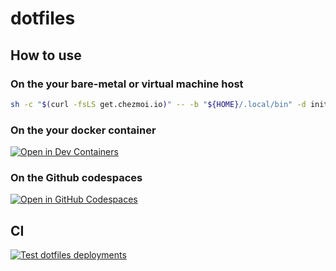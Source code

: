 # dotfiles

## How to use

### On the your bare-metal or virtual machine host

```bash
sh -c "$(curl -fsLS get.chezmoi.io)" -- -b "${HOME}/.local/bin" -d init --apply n-tanaka-idcf
```

### On the your docker container

[![Open in Dev Containers](https://img.shields.io/static/v1?label=Dev%20Containers&message=Open&color=blue&logo=visualstudiocode)](https://vscode.dev/redirect?url=vscode://ms-vscode-remote.remote-containers/cloneInVolume?url=https://github.com/n-tanaka-idcf/dotfiles)

### On the Github codespaces

[![Open in GitHub Codespaces](https://github.com/codespaces/badge.svg)](https://codespaces.new/n-tanaka-idcf/dotfiles)

## CI

[![Test dotfiles deployments](https://github.com/n-tanaka-idcf/dotfiles/actions/workflows/test.yaml/badge.svg)](https://github.com/n-tanaka-idcf/dotfiles/actions/workflows/test.yaml)
